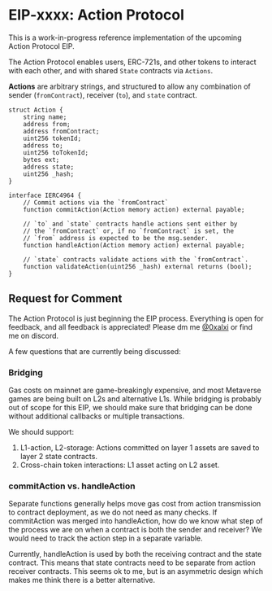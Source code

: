 # EIP-xxxx: Action Protocol

This is a work-in-progress reference implementation of the upcoming Action Protocol EIP.

The Action Protocol enables users, ERC-721s, and other tokens to interact with each other, and with shared `State` contracts via `Actions`.

**Actions** are arbitrary strings, and structured to allow any combination of sender (`fromContract`), receiver (`to`), and `state` contract.

```solidity
struct Action {
    string name;
    address from;
    address fromContract;
    uint256 tokenId;
    address to;
    uint256 toTokenId;
    bytes ext;
    address state;
    uint256 _hash;
}

interface IERC4964 {
    // Commit actions via the `fromContract`
    function commitAction(Action memory action) external payable;

    // `to` and `state` contracts handle actions sent either by 
    // the `fromContract` or, if no `fromContract` is set, the 
    // `from` address is expected to be the msg.sender.
    function handleAction(Action memory action) external payable;

    // `state` contracts validate actions with the `fromContract`.
    function validateAction(uint256 _hash) external returns (bool);
}
```

## Request for Comment

The Action Protocol is just beginning the EIP process. Everything is open for feedback, and all feedback is appreciated! Please dm me [@0xalxi](https://twitter.com/0xalxi) or find me on discord.

A few questions that are currently being discussed:

### Bridging

Gas costs on mainnet are game-breakingly expensive, and most Metaverse games are being built on L2s and alternative L1s. While bridging is probably out of scope for this EIP, we should make sure that bridging can be done without additional callbacks or multiple transactions.

We should support: 

1. L1-action, L2-storage: Actions committed on layer 1 assets are saved to layer 2 state contracts.
2. Cross-chain token interactions: L1 asset acting on L2 asset.

### commitAction vs. handleAction

Separate functions generally helps move gas cost from action transmission to contract deployment, as we do not need as many checks. If commitAction was merged into handleAction, how do we know what step of the process we are on when a contract is both the sender and receiver? We would need to track the action step in a separate variable.

Currently, handleAction is used by both the receiving contract and the state contract. This means that state contracts need to be separate from action receiver contracts. This seems ok to me, but is an asymmetric design which makes me think there is a better alternative.
